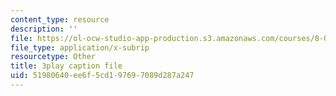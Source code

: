 ```yaml
---
content_type: resource
description: ''
file: https://ol-ocw-studio-app-production.s3.amazonaws.com/courses/8-01sc-classical-mechanics-fall-2016/51980640ee6f5cd197697089d287a247_mqFIqnCPak.vtt
file_type: application/x-subrip
resourcetype: Other
title: 3play caption file
uid: 51980640-ee6f-5cd1-9769-7089d287a247
---
```

